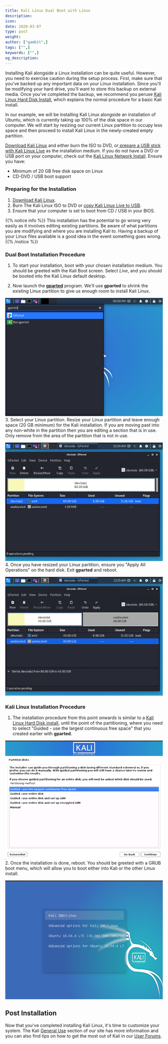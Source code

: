 ```yaml
---
title: Kali Linux Dual Boot with Linux
description:
icon:
date: 2020-03-07
type: post
weight:
author: ["gamb1t",]
tags: ["",]
keywords: ["",]
og_description:
---
```


Installing Kali alongside a Linux installation can be quite useful. However, you need to exercise caution during the setup process. First, make sure that you've backed up any important data on your Linux installation. Since you'll be modifying your hard drive, you'll want to store this backup on external media. Once you've completed the backup, we recommend you peruse [Kali Linux Hard Disk Install](/docs/base-images/kali-linux-hard-disk-install/), which explains the normal procedure for a basic Kali install.

In our example, we will be installing Kali Linux alongside an installation of Ubuntu, which is currently taking up 100% of the disk space in our computer. We will start by resizing our current Linux partition to occupy less space and then proceed to install Kali Linux in the newly-created empty partition.

[Download Kali Linux](/docs/introduction/download-official-kali-linux-images/) and either burn the ISO to DVD, or[ prepare a USB stick with Kali Linux Live](/docs/usb/kali-linux-live-usb-install/) as the installation medium. If you do not have a DVD or USB port on your computer, check out the [Kali Linux Network Install](/docs/base-images/kali-linux-network-pxe-install/). Ensure you have:

* Minimum of 20 GB free disk space on Linux
* CD-DVD / USB boot support

### Preparing for the Installation

1. [Download Kali Linux](/docs/introduction/download-official-kali-linux-images/).
2. Burn The Kali Linux ISO to DVD or [copy Kali Linux Live to USB](/docs/usb/kali-linux-live-usb-install/).
3. Ensure that your computer is set to boot from CD / USB in your BIOS.

{{% notice info %}}
This installation has the potential to go wrong very easily as it involves editing existing partitions. Be aware of what partitions you are modifying and where you are installing Kali to. Having a backup of your Linux files available is a good idea in the event something goes wrong.
{{% /notice %}}

###  Dual Boot Installation Procedure

1. To start your installation, boot with your chosen installation medium. You should be greeted with the Kali Boot screen. Select _Live_, and you should be booted into the Kali Linux default desktop.

2. Now launch the **[gparted](https://packages.debian.org/testing/gparted)** program. We'll use **gparted** to shrink the existing Linux partition to give us enough room to install Kali Linux.

![dual-boot-kali-01](dual-boot-kali-1.png)
3. Select your Linux partition. Resize your Linux partition and leave enough space (20 GB minimum) for the Kali installation. If you are moving past into any non-white in the partition then you are editing a section that is in use. Only remove from the area of the partition that is not in use.

![dual-boot-kali-03](dual-boot-kali-3.png)
4. Once you have resized your Linux partition, ensure you "Apply All Operations" on the hard disk. Exit **gparted** and reboot.

![dual-boot-kali-05](dual-boot-kali-5.png)

### Kali Linux Installation Procedure

1. The installation procedure from this point onwards is similar to a [Kali Linux Hard Disk install](/docs/base-images/kali-linux-hard-disk-install/), until the point of the partitioning, where you need to select "Guided - use the largest continuous free space" that you created earlier with **gparted**.

![dual-boot-kali-09](dual-boot-kali-09.png)
2. Once the installation is done, reboot. You should be greeted with a GRUB boot menu, which will allow you to boot either into Kali or the other Linux install.

![dual-boot-kali-11](dual-boot-kali-11.png)

## Post Installation

Now that you've completed installing Kali Linux, it's time to customize your system. The Kali [General Use](../../general-use) section of our site has more information and you can also find tips on how to get the most out of Kali in our [User Forums](https://forums.kali.org/).
